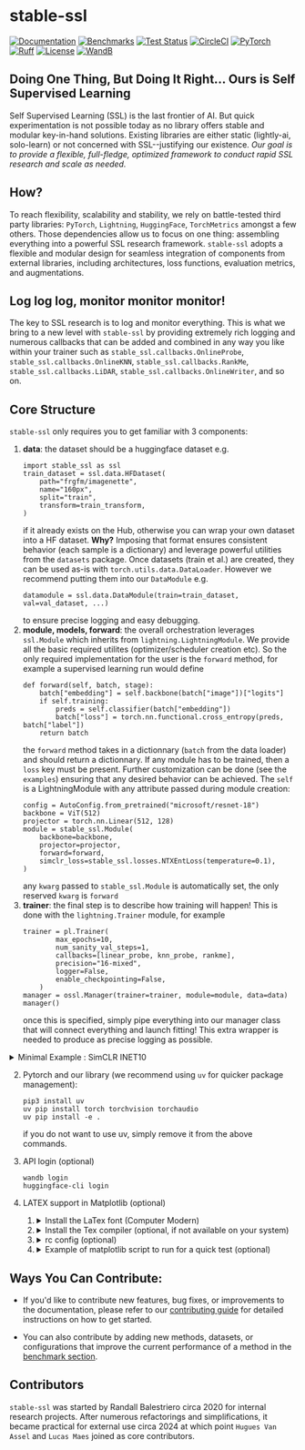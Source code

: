 # stable-ssl

[![Documentation](https://img.shields.io/badge/Documentation-blue.svg)](https://rbalestr-lab.github.io/stable-ssl.github.io/dev/)
[![Benchmarks](https://img.shields.io/badge/Benchmarks-blue.svg)](https://github.com/rbalestr-lab/stable-ssl/tree/main/benchmarks)
[![Test Status](https://github.com/rbalestr-lab/stable-ssl/actions/workflows/testing.yml/badge.svg)](https://github.com/rbalestr-lab/stable-ssl/actions/workflows/testing.yml)
[![CircleCI](https://dl.circleci.com/status-badge/img/gh/rbalestr-lab/stable-ssl/tree/main.svg?style=svg)](https://dl.circleci.com/status-badge/redirect/gh/rbalestr-lab/stable-ssl/tree/main)
[![PyTorch](https://img.shields.io/badge/PyTorch-ee4c2c?logo=pytorch&logoColor=white)](https://pytorch.org/get-started/locally/)
[![Ruff](https://img.shields.io/endpoint?url=https://raw.githubusercontent.com/astral-sh/ruff/main/assets/badge/v2.json)](https://github.com/astral-sh/ruff)
[![License](https://img.shields.io/badge/License-MIT-yellow.svg)](https://opensource.org/licenses/MIT)
[![WandB](https://raw.githubusercontent.com/wandb/assets/main/wandb-github-badge-gradient.svg)](https://wandb.ai/site)

## Doing One Thing, But Doing It Right... Ours is Self Supervised Learning

Self Supervised Learning (SSL) is the last frontier of AI. But quick experimentation is not possible today as no library offers stable and modular key-in-hand solutions. Existing libraries are either static (lightly-ai, solo-learn) or not concerned with SSL--justifying our existence. *Our goal is to provide a flexible, full-fledge, optimized framework to conduct rapid SSL research and scale as needed.*

## How?

To reach flexibility, scalability and stability, we rely on battle-tested third party libraries: `PyTorch`, `Lightning`, `HuggingFace`, `TorchMetrics` amongst a few others. Those dependencies allow us to focus on one thing: assembling everything into a powerful SSL research framework. ``stable-ssl`` adopts a flexible and modular design for seamless integration of components from external libraries, including architectures, loss functions, evaluation metrics, and augmentations.

## Log log log, monitor monitor monitor!

The key to SSL research is to log and monitor everything. This is what we bring to a new level with `stable-ssl` by providing extremely rich logging and numerous callbacks that can be added and combined in any way you like within your trainer such as `stable_ssl.callbacks.OnlineProbe`, `stable_ssl.callbacks.OnlineKNN`, `stable_ssl.callbacks.RankMe`, `stable_ssl.callbacks.LiDAR`, `stable_ssl.callbacks.OnlineWriter`, and so on.

## Core Structure

`stable-ssl` only requires you to get familiar with 3 components:

1. **data**: the dataset should be a huggingface dataset e.g.
    ```
    import stable_ssl as ssl
    train_dataset = ssl.data.HFDataset(
        path="frgfm/imagenette",
        name="160px",
        split="train",
        transform=train_transform,
    )
    ```
    if it already exists on the Hub, otherwise you can wrap your own dataset into a HF dataset. **Why?** Imposing that format ensures consistent behavior (each sample is a dictionary) and leverage powerful utilities from the `datasets` package. Once datasets (train et al.) are created, they can be used as-is with `torch.utils.data.DataLoader`. However we recommend putting them into our `DataModule` e.g.
    ```
    datamodule = ssl.data.DataModule(train=train_dataset, val=val_dataset, ...)
    ```
    to ensure precise logging and easy debugging.
2. **module, models, forward**: the overall orchestration leverages `ssl.Module` which inherits from `lightning.LightningModule`. We provide all the basic required utilites (optimizer/scheduler creation etc). So the only required implementation for the user is the `forward` method, for example a supervised learning run would define
    ```
    def forward(self, batch, stage):
        batch["embedding"] = self.backbone(batch["image"])["logits"]
        if self.training:
            preds = self.classifier(batch["embedding"])
            batch["loss"] = torch.nn.functional.cross_entropy(preds, batch["label"])
        return batch
    ```
    the `forward` method takes in a dictionnary (`batch` from the data loader) and should return a dictionnary. If any module has to be trained, then a `loss` key must be present. Further customization can be done (see the `examples`) ensuring that any desired behavior can be achieved. The `self` is a LightningModule with any attribute passed during module creation:
    ```
    config = AutoConfig.from_pretrained("microsoft/resnet-18")
    backbone = ViT(512)
    projector = torch.nn.Linear(512, 128)
    module = stable_ssl.Module(
        backbone=backbone,
        projector=projector,
        forward=forward,
        simclr_loss=stable_ssl.losses.NTXEntLoss(temperature=0.1),
    )
    ```
    any `kwarg` passed to `stable_ssl.Module` is automatically set, the only reserved `kwarg` is `forward`
3. **trainer**: the final step is to describe how training will happen! This is done with the `lightning.Trainer` module, for example
    ```
    trainer = pl.Trainer(
            max_epochs=10,
            num_sanity_val_steps=1,
            callbacks=[linear_probe, knn_probe, rankme],
            precision="16-mixed",
            logger=False,
            enable_checkpointing=False,
        )
    manager = ossl.Manager(trainer=trainer, module=module, data=data)
    manager()
    ```
    once this is specified, simply pipe everything into our manager class that will connect everything and launch fitting! This extra wrapper is needed to produce as precise logging as possible.

<details>
  <summary>Minimal Example : SimCLR INET10</summary>
```
import optimalssl as ossl
    import torch
    from transformers import AutoModelForImageClassification, AutoConfig
    import lightning as pl
    from optimalssl.data import transforms
    import torchmetrics

    # without transform
    mean = [0.485, 0.456, 0.406]
    std = [0.229, 0.224, 0.225]
    train_transform = transforms.Compose(
        transforms.RGB(),
        transforms.RandomResizedCrop((224, 224)),
        transforms.RandomHorizontalFlip(p=0.5),
        transforms.ColorJitter(
            brightness=0.4, contrast=0.4, saturation=0.2, hue=0.1, p=0.8
        ),
        transforms.RandomGrayscale(p=0.2),
        transforms.GaussianBlur(kernel_size=(5, 5), p=1.0),
        transforms.ToImage(mean=mean, std=std),
    )
    train_dataset = ossl.data.HFDataset(
        path="frgfm/imagenette",
        name="160px",
        split="train",
        transform=train_transform,
    )
    train = torch.utils.data.DataLoader(
        dataset=train_dataset,
        sampler=ossl.data.sampler.RepeatedRandomSampler(train_dataset, n_views=2),
        batch_size=64,
        num_workers=20,
        drop_last=True,
    )
    val_transform = transforms.Compose(
        transforms.RGB(),
        transforms.Resize((256, 256)),
        transforms.CenterCrop((224, 224)),
        transforms.ToImage(mean=mean, std=std),
    )
    val = torch.utils.data.DataLoader(
        dataset=ossl.data.HFDataset(
            path="frgfm/imagenette",
            name="160px",
            split="validation",
            transform=val_transform,
        ),
        batch_size=128,
        num_workers=10,
    )
    data = ossl.data.DataModule(train=train, val=val)

    def forward(self, batch, stage):
        batch["embedding"] = self.backbone(batch["image"])["logits"]
        if self.training:
            proj = self.projector(batch["embedding"])
            views = ossl.data.fold_views(proj, batch["sample_idx"])
            batch["loss"] = self.simclr_loss(views[0], views[1])
        return batch

    config = AutoConfig.from_pretrained("microsoft/resnet-18")
    backbone = AutoModelForImageClassification.from_config(config)
    projector = torch.nn.Linear(512, 128)
    backbone.classifier[1] = torch.nn.Identity()
    module = ossl.Module(
        backbone=backbone,
        projector=projector,
        forward=forward,
        simclr_loss=ossl.losses.NTXEntLoss(temperature=0.1),
    )
    linear_probe = ossl.callbacks.OnlineProbe(
        "linear_probe",
        module,
        "embedding",
        "label",
        probe=torch.nn.Linear(512, 10),
        loss_fn=torch.nn.CrossEntropyLoss(),
        metrics={
            "top1": torchmetrics.classification.MulticlassAccuracy(10),
            "top5": torchmetrics.classification.MulticlassAccuracy(10, top_k=5),
        },
    )
    knn_probe = ossl.callbacks.OnlineKNN(
        module,
        "knn_probe",
        "embedding",
        "label",
        20000,
        metrics=torchmetrics.classification.MulticlassAccuracy(10),
        k=10,
        features_dim=512,
    )

    trainer = pl.Trainer(
        max_epochs=6,
        num_sanity_val_steps=1,
        callbacks=[linear_probe, knn_probe],
        precision="16-mixed",
        logger=False,
        enable_checkpointing=False,
    )
    manager = ossl.Manager(trainer=trainer, module=module, data=data)
    manager()
    ```
    </details>


## Installation

The library is not yet available on PyPI. You can install it from the source code, as follows.

1. <details><summary>conda (optional)</summary>

    First use your favorite environment manager and install your favorite pytorch version, we provide an example with conda
    ```
    wget https://repo.anaconda.com/miniconda/Miniconda3-latest-Linux-x86_64.sh
    bash Miniconda3-latest-Linux-x86_64.sh
    ```
    follow installation instructions... once completed, create your environment
    ```
    conda create -n my_env python=3.11
    ```
    with your environment name (here `my_env`) and your favorite Python version (here, `3.11`). Once completed, make sure to activate your environment (`conda activate my_env`) before proceeding to the next steps!
  </details>

2. Pytorch and our library (we recommend using `uv` for quicker package management):
    ```
    pip3 install uv
    uv pip install torch torchvision torchaudio
    uv pip install -e .
    ```
    if you do not want to use uv, simply remove it from the above commands.

3. API login (optional)
    ```
    wandb login
    huggingface-cli login
    ```
4. LATEX support in Matplotlib (optional)

    1.  <details>
        <summary>Install the LaTex font (Computer Modern)</summary>

        - we provide the ttf files [in the repo](assets/cm-unicode-0.7.0%202/) to make things simple
        - create your local folder (if not present) and copy the ttf files there
          - `mkdir -p ~/.local/share/fonts `
          - `cp assets/cm-unicode-0.7.0\ 2/*ttf ~/.local/share/fonts/`
        - refresh the font cache with `fc-cache -f -v`
        - validate that the fonts are listed in your system with `fc-list | grep cmu`
        - refresh matplotlib cache
          ```
          import shutil
          import matplotlib

          shutil.rmtree(matplotlib.get_cachedir())
          ```
        </details>


    2. <details>
        <summary>Install the Tex compiler (optional, if not available on your system)</summary>

        - install texlive locally following https://tug.org/texlive/quickinstall.html#running where you can use `-texdir your_path` to install to a local path (so you don't need sudo privileges)
        - follow the instructions at the end of the installation to edit the PATH variables, you can edit that variable for a conda environment with `conda env config vars set PATH=$PATH`
        - make sure inside the conde environment that you point to the right binaries e.g. `whereis latex` and `whereis mktexfmt`
        - If at some point there is an error that the file `latex.fmt` is not found. You can generate it with
          - `pdftex -ini   -jobname=latex -progname=latex -translate-file=cp227.tcx *latex.ini`
          - or (unsure) `fmtutil-sys --all`
        </details>

    3. <details>
        <summary>rc config (optional)</summary>

        ```
        font.family: serif
        font.serif: cmr10
        font.sans-serif: cmss10
        font.monospace: cmtt10

        text.usetex: True
        text.latex.preamble: \usepackage{amssymb} \usepackage{amsmath} \usepackage{bm}

        xtick.labelsize: 14
        ytick.labelsize: 14
        legend.fontsize: 14
        axes.labelsize: 16
        axes.titlesize: 16
        axes.formatter.use_mathtext: True
        ```
        which can be written to a file, e.g., `~/.config/matplotlib/matplotlibrc` or set via `rc` in your script directly. See here for more details.
        </details>

    4. <details>
        <summary>Example of matplotlib script to run for a quick test (optional)</summary>

        ```
        from matplotlib import rc
        rc('font',**{'family':'sans-serif','sans-serif':['Helvetica']})
        rc('text', usetex=True)
        import numpy as np
        import matplotlib.pyplot as plt


        t = np.arange(0.0, 1.0 + 0.01, 0.01)
        s = np.cos(4 * np.pi * t) + 2

        plt.rc('text', usetex=True)
        plt.rc('font', family='serif')
        plt.plot(t, s)

        plt.xlabel(r'\textbf{time} (s)')
        plt.ylabel(r'\textit{voltage} (mV)',fontsize=16)
        plt.title(r"\TeX\ is Number "
                  r"$\displaystyle\sum_{n=1}^\infty\frac{-e^{i\pi}}{2^n}$!",
                  fontsize=16, color='gray')
        # Make room for the ridiculously large title.
        plt.subplots_adjust(top=0.8)

        plt.savefig('tex_demo')
        plt.show()
        ```
      </details>

## Ways You Can Contribute:

- If you'd like to contribute new features, bug fixes, or improvements to the documentation, please refer to our [contributing guide](https://rbalestr-lab.github.io/stable-ssl.github.io/dev/contributing.html) for detailed instructions on how to get started.

- You can also contribute by adding new methods, datasets, or configurations that improve the current performance of a method in the [benchmark section](https://github.com/rbalestr-lab/stable-ssl/tree/main/benchmarks).

## Contributors

`stable-ssl` was started by Randall Balestriero circa 2020 for internal research projects. After numerous refactorings and simplifications, it became practical for external use circa 2024 at which point `Hugues Van Assel` and `Lucas Maes` joined as core contributors.
